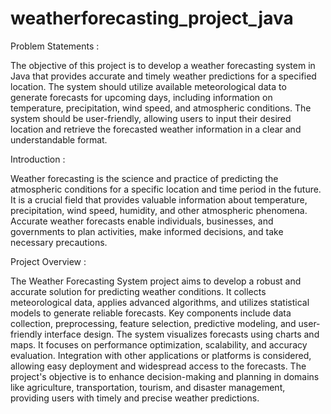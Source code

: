 # weatherforecasting_project_java

Problem Statements :

The objective of this project is to develop a weather forecasting system in Java that provides accurate and timely weather predictions for a specified location. 
The system should utilize available meteorological data to generate forecasts for upcoming days, including information on temperature, precipitation, wind speed,
and atmospheric conditions. The system should be user-friendly, allowing users to input their desired location and retrieve the forecasted weather information in a clear and understandable format.


Introduction :

Weather forecasting is the science and practice of predicting the atmospheric conditions for a specific location and time period in the future.
It is a crucial field that provides valuable information about temperature, precipitation, wind speed, humidity, and other atmospheric phenomena.
Accurate weather forecasts enable individuals, businesses, and governments to plan activities, make informed decisions, and take necessary precautions.


Project Overview :

The Weather Forecasting System project aims to develop a robust and accurate solution for predicting weather conditions.
It collects meteorological data, applies advanced algorithms, and utilizes statistical models to generate reliable forecasts. 
Key components include data collection, preprocessing, feature selection, predictive modeling, and user-friendly interface design.
The system visualizes forecasts using charts and maps. It focuses on performance optimization, scalability, and accuracy evaluation. 
Integration with other applications or platforms is considered, allowing easy deployment and widespread access to the forecasts. 
The project's objective is to enhance decision-making and planning in domains like agriculture, transportation, tourism, and disaster management, 
providing users with timely and precise weather predictions.
